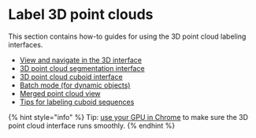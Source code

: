 # Label 3D point clouds

This section contains how-to guides for using the 3D point cloud labeling interfaces.

* [View and navigate in the 3D interface](view-and-navigate-in-the-3d-interface.md)
* [3D point cloud segmentation interface](3d-point-cloud-segmentation-interface.md)
* [3D point cloud cuboid interface](3d-point-cloud-cuboid-interface.md)
* [Batch mode (for dynamic objects)](batch-mode-for-dynamic-objects.md)
* [Merged point cloud view](merged-point-cloud-view.md)
* [Tips for labeling cuboid sequences](tips-for-labeling-cuboid-sequences.md)

{% hint style="info" %}
Tip: [use your GPU in Chrome](https://sixth-smell-48e.notion.site/How-to-use-your-GPU-in-Chrome-2b95e19fb77c456c87f798013769a98a) to make sure the 3D point cloud interface runs smoothly.
{% endhint %}
